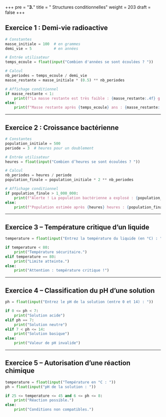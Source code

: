 +++
pre = "<b>3.</b>"
title = " Structures conditionnelles"
weight = 203
draft = false
+++


## Exercice 1 : Demi-vie radioactive

```python
# Constantes
masse_initiale = 100  # en grammes
demi_vie = 5          # en années

# Entrée utilisateur
temps_ecoule = float(input("Combien d'années se sont écoulées ? "))

# Calcul
nb_periodes = temps_ecoule / demi_vie
masse_restante = masse_initiale * (0.5) ** nb_periodes

# Affichage conditionnel
if masse_restante < 1:
    print(f"La masse restante est très faible : {masse_restante:.4f} g. L’isotope est presque entièrement désintégré.")
else:
    print(f"Masse restante après {temps_ecoule} ans : {masse_restante:.2f} g.")
```

---

## Exercice 2 : Croissance bactérienne

```python
# Constantes
population_initiale = 500
periode = 3  # heures pour un doublement

# Entrée utilisateur
heures = float(input("Combien d’heures se sont écoulées ? "))

# Calcul
nb_periodes = heures / periode
population_finale = population_initiale * 2 ** nb_periodes

# Affichage conditionnel
if population_finale > 1_000_000:
    print(f"Alerte ! La population bactérienne a explosé : {population_finale:.0f} bactéries.")
else:
    print(f"Population estimée après {heures} heures : {population_finale:.0f} bactéries.")
```

---

## Exercice 3 – Température critique d’un liquide

```python
temperature = float(input("Entrez la température du liquide (en °C) : "))

if temperature < 80:
    print("Température sécuritaire.")
elif temperature == 80:
    print("Limite atteinte.")
else:
    print("Attention : température critique !")
```

---

## Exercice 4 – Classification du pH d’une solution

```python
ph = float(input("Entrez le pH de la solution (entre 0 et 14) : "))

if 0 <= ph < 7:
    print("Solution acide")
elif ph == 7:
    print("Solution neutre")
elif 7 < ph <= 14:
    print("Solution basique")
else:
    print("Valeur de pH invalide")
```

---

## Exercice 5 – Autorisation d’une réaction chimique

```python
temperature = float(input("Température en °C : "))
ph = float(input("pH de la solution : "))

if 25 <= temperature <= 45 and 6 <= ph <= 8:
    print("Réaction possible.")
else:
    print("Conditions non compatibles.")
```